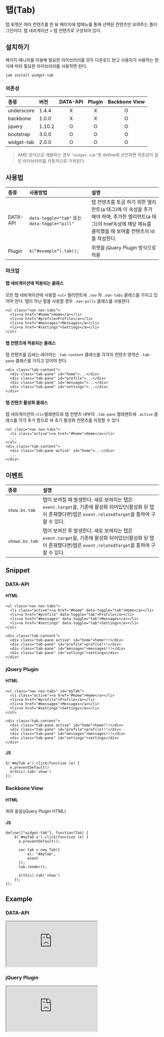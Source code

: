 <!--
{
    "id": 4304,
    "title": "탭(Tab)",
    "outline": "탭 위젯은 여러 컨텐츠를 한 뷰페이지에 탭메뉴를 통해 선택된 컨탠츠만 보여주는 플러그인이다.",
    "tags": ["widget", "plugin"],
    "order": [4, 3, 4],
    "thumbnail": "4.3.04.tab.png"
}
-->

# 탭(Tab)

탭 위젯은 여러 컨텐츠를 한 뷰 페이지에 탭메뉴를 통해 선택된 컨텐츠만 보여주는 플러그인이다. 탭 네비게이션 + 탭 컨탠츠로 구성되어 있다.

## 설치하기

패키지 매니저를 이용해 필요한 라이브러리를 모두 다운로드 받고 사용자가 사용하는 방식에 따라 필요한 라이브러리를 사용하면 된다.

```
jam install widget-tab
```

### 의존성

종류 | 버전 | DATA-API | Plugin | Backbone View
:-- | :-- | :--: | :--: | :--:
underscore | 1.4.4 | X | X | O
backbone | 1.0.0 | X | X | O
jquery | 1.10.2 | O | O | O
bootstrap | 3.0.0 | O | O | O
widget-tab | 2.0.0 | O | O | O

> AMD 방식으로 개발하는 경우 `"widget-tab"`만 define에 선언하면 의존성이 걸린 라이브러리를 자동적으로 가져온다.

## 사용법

종류 | 사용방법 | 설명
:-- | :-- | :--
DATA-API | `data-toggle="tab"` 또는 `data-toggle="pill"` | 탭 컨텐츠를 토글 하기 위한 엘리먼트(a 태그)에 이 속성을 추가해야 하며, 추가한 엘리먼트(a 태그)의 href속성에 해당 메뉴를 클릭했을 때 보여줄 컨텐츠의 id를 작성한다.
Plugin | `$(“#example”).tab();` | 위젯을 jQuery Plugin 방식으로 적용

<!-- Backbone View | 아래 `Snippet` 참고| 위젯을 Backbone View 방식으로 적용 -->

### 마크업

#### 탭 네비게이션에 적용되는 클래스

모든 탭 네비게이션에 사용할 `<ul>` 엘리먼트에 `.nav` 와 `.nav-tabs` 클래스를 가지고 있어야 한다. 탭이 아닌 필을 사용할 경우 `.nav-pills` 클래스를 사용한다.

```
<ul class="nav nav-tabs">
  <li><a href="#home">Home</a></li>
  <li><a href="#profile>Profile</a></li>
  <li><a href="#messages">Messages</a></li>
  <li><a href="#settings">Settings</a></li>
</ul>
```

#### 탭 컨탠츠에 적용되는 클래스

탭 컨탠츠를 감싸는 레이어는 `.tab-content` 클래스를 각각의 컨탠츠 영역은 `.tab-pane` 클래스를 가지고 있어야 한다.

```
<div class="tab-content">
  <div class="tab-pane" id="home">...</div>
  <div class="tab-pane" id="profile">...</div>
  <div class="tab-pane" id="messages">...</div>
  <div class="tab-pane" id="settings">...</div>
</div>
```

#### 탭 컨탠츠 활성화 클래스

탭 네비게이션의 `<li>`엘레멘트와 탭 컨탠츠 내부의 `.tab-pane` 엘레멘트에 `.active` 클래스를 각각 추가 함으로 써 초기 활성화 컨탠츠를 지정할 수 있다.

```
<ul class="nav nav-tabs">
  <li class="active"><a href="#home">Home</a></li>
  ...
</ul>
<div class="tab-content">
  <div class="tab-pane active" id="home">...</div>
  ...
</div>
```

## 이벤트

종류 | 설명
:-- | :--
`show.bs.tab` | 탭이 보여질 때 발생한다. 새로 보여지는 탭은 `event.target`을, 기존에 활성화 되어있던(활성화 된 탭이 존재했다면)탭은 `event.relatedTarget`을 통하여 구할 수 있다.
`shown.bs.tab` | 탭이 보여진 후 발생한다. 새로 보여지는 탭은 `event.target`을, 기존에 활성화 되어있던(활성화 된 탭이 존재했다면)탭은 `event.relatedTarget`을 통하여 구할 수 있다.

## Snippet

### DATA-API

#### HTML

```
<ul class="nav nav-tabs">
  <li class="active"><a href="#home" data-toggle="tab">Home</a></li>
  <li><a href="#profile" data-toggle="tab">Profile</a></li>
  <li><a href="#messages" data-toggle="tab">Messages</a></li>
  <li><a href="#settings" data-toggle="tab">Settings</a></li>
</ul>

<div class="tab-content">
  <div class="tab-pane active" id="home">home!!!</div>
  <div class="tab-pane" id="profile">profile!!!</div>
  <div class="tab-pane" id="messages">messages!!!</div>
  <div class="tab-pane" id="settings">settings</div>
</div>
```

### jQuery Plugin

#### HTML

```
<ul class="nav nav-tabs" id="myTab">
  <li class="active"><a href="#home">Home</a></li>
  <li><a href="#profile">Profile</a></li>
  <li><a href="#messages">Messages</a></li>
  <li><a href="#settings">Settings</a></li>
</ul>

<div class="tab-content">
  <div class="tab-pane active" id="home">home!!!</div>
  <div class="tab-pane" id="profile">profile!!!</div>
  <div class="tab-pane" id="messages">messages!!!</div>
  <div class="tab-pane" id="settings">settings</div>
</div>
```

#### JS

```
$('#myTab a').click(function (e) {
  e.preventDefault()
  $(this).tab('show')
});
```

### Backbone View
#### HTML
위와 동일(jQuery Plugin HTML)
#### JS
```
define(["widget-tab"], function(Tab) {
    $('#myTab a').click(function (e) {
      e.preventDefault();

      var tab = new Tab({
          el: "#myTab",
          event
      });
      tab.render();

      $(this).tab('show')
    });
});
```

## Example
### DATA-API
<iframe class="jsbin-livecode" src="http://jsbin.com/uNEhifE/latest/embed?html,output"></iframe>

### jQuery Plugin
<iframe class="jsbin-livecode" src="http://jsbin.com/iXinUr/latest/embed?html,js,output"></iframe>

<!-- TODO
### Backbone View -->
